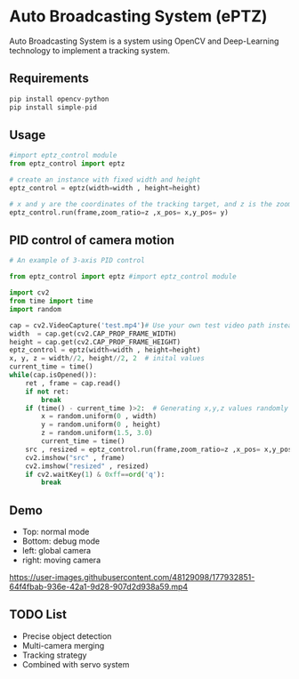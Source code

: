 # Auto Broadcasting System (ePTZ)
Auto Broadcasting System is a system using OpenCV and Deep-Learning technology to implement a tracking system.

## Requirements

```python
pip install opencv-python
pip install simple-pid 
```
## Usage
```python
#import eptz_control module
from eptz_control import eptz 

# create an instance with fixed width and height
eptz_control = eptz(width=width , height=height) 

# x and y are the coordinates of the tracking target, and z is the zooming ratio
eptz_control.run(frame,zoom_ratio=z ,x_pos= x,y_pos= y) 
```

## PID control of camera motion

```python
# An example of 3-axis PID control

from eptz_control import eptz #import eptz_control module

import cv2
from time import time
import random

cap = cv2.VideoCapture('test.mp4')# Use your own test video path instead of this
width  = cap.get(cv2.CAP_PROP_FRAME_WIDTH)
height = cap.get(cv2.CAP_PROP_FRAME_HEIGHT)
eptz_control = eptz(width=width , height=height) 
x, y, z = width//2, height//2, 2  # inital values 
current_time = time()
while(cap.isOpened()):
    ret , frame = cap.read()
    if not ret:
        break
    if (time() - current_time )>2:  # Generating x,y,z values randomly every 2 seconds
        x = random.uniform(0 , width) 
        y = random.uniform(0 , height)
        z = random.uniform(1.5, 3.0)
        current_time = time()
    src , resized = eptz_control.run(frame,zoom_ratio=z ,x_pos= x,y_pos= y)
    cv2.imshow("src" , frame)
    cv2.imshow("resized" , resized)
    if cv2.waitKey(1) & 0xff==ord('q'):
        break
```

## Demo
* Top: normal mode    
* Bottom: debug mode
* left: global camera 
* right: moving camera



https://user-images.githubusercontent.com/48129098/177932851-64f4fbab-936e-42a1-9d28-907d2d938a59.mp4

## TODO List

* Precise object detection
* Multi-camera merging
* Tracking strategy
* Combined with servo system



